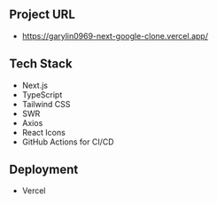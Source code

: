 ## Project URL

-   https://garylin0969-next-google-clone.vercel.app/

## Tech Stack

-   Next.js
-   TypeScript
-   Tailwind CSS
-   SWR
-   Axios
-   React Icons
-   GitHub Actions for CI/CD

## Deployment

-   Vercel
